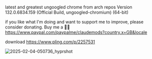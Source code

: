 latest and greatest ungoogled chrome from arch repos 
Version 132.0.6834.159 (Official Build, ungoogled-chromium) (64-bit)

if you like what I'm doing and want to support me to improve, please consider donating.
Buy me a 🍕🥧 https://www.paypal.com/paypalme/claudemods?country.x=GB&locale


download
https://www.pling.com/p/2257531

![2025-02-04-050736_hyprshot](https://github.com/user-attachments/assets/0e59c52a-c93c-4b22-b015-d946f7fee8cf)


